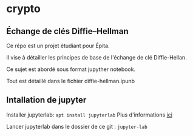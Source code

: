 # crypto
## Échange de clés Diffie–Hellman

Ce répo est un projet étudiant pour Épita.

Il vise à détailler les principes de base de l'échange de clé Diffie-Hellan.

Ce sujet est abordé sous format jupyther notebook.

Tout est détaillé dans le fichier diffie-hellman.ipunb

## Intallation de jupyter

Installer jupyterlab:
`apt install jupyterlab`
Plus d'informations [ici](https://jupyter.org/install)

Lancer jupyterlab dans le dossier de ce git :
`jupyter-lab`
